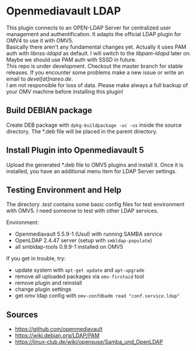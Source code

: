 # Openmediavault LDAP

This plugin connects to an OPEN-LDAP Server for centralized user management
and authentification. It adapts the official LDAP plugin for OMV4 to use it
with OMV5.  
Basically there aren't any fundamental changes yet. Actually it uses
PAM auth with *libnss-ldapd* as default. I will switch to the *libpam-ldapd*
later on. Maybe we should use PAM auth with SSSD in future.  
This repo is under development. Checkout the master branch for stable 
releases. If you encounter some problems make a new issue or write an email
to *devel[at]nareo.de*.  
I am not responsible for loss of data. Please
make always a full backup of your OMV machine before installing this plugin!

## Build DEBIAN package

Create DEB package with `dpkg-buildpackage -uc -us` inside the
source directory. The \*.deb file will be placed in the parent
directory.

## Install Plugin into Openmediavault 5

Upload the generated \*.deb file to OMV5 plugins and install it. Once it is
installed, you have an additional menu item for LDAP Server settings.

## Testing Environment and Help

The directory *.test* contains some basic config files for test environment
with OMV5. I need someone to test with other LDAP services.

Environment:
* Openmediavault 5.5.9-1 (Usul) with running SAMBA service
* OpenLDAP 2.4.47 server (setup with `smbldap-populate`)
* all smbldap-tools 0.9.9-1 installed on OMV5

If you get in trouble, try:
* update system with `apt-get update` and `apt-upgrade`
* remove all uploaded packages via `omv-firstaid` tool
* remove plugin and reinstall
* change plugin settings
* get omv ldap config with `omv-confdbadm read "conf.service.ldap"`

## Sources
* https://github.com/openmediavault
* https://wiki.debian.org/LDAP/PAM
* https://linux-club.de/wiki/opensuse/Samba_und_OpenLDAP

